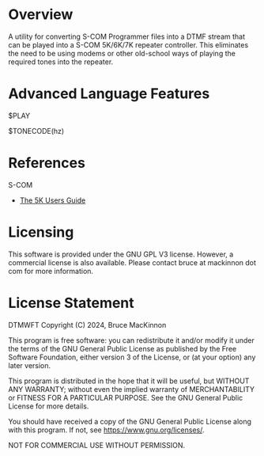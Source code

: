 Overview
========

A utility for converting S-COM Programmer files into a DTMF stream that 
can be played into a S-COM 5K/6K/7K repeater controller.  This eliminates
the need to be using modems or other old-school ways of playing the 
required tones into the repeater.

Advanced Language Features
==========================

$PLAY 

$TONECODE(hz)

References
==========

S-COM
* [The 5K Users Guide](http://www.scomcontrollers.com/downloads/5kmanualv20.pdf)

Licensing 
=========

This software is provided under the GNU GPL V3 license.  However, a commercial 
license is also available.  Please contact bruce at mackinnon dot com for more
information.

License Statement
=================

DTMWFT
Copyright (C) 2024, Bruce MacKinnon 

This program is free software: you can redistribute it and/or modify
it under the terms of the GNU General Public License as published by
the Free Software Foundation, either version 3 of the License, or
(at your option) any later version.

This program is distributed in the hope that it will be useful,
but WITHOUT ANY WARRANTY; without even the implied warranty of
MERCHANTABILITY or FITNESS FOR A PARTICULAR PURPOSE.  See the
GNU General Public License for more details.

You should have received a copy of the GNU General Public License
along with this program.  If not, see <https://www.gnu.org/licenses/>.

NOT FOR COMMERCIAL USE WITHOUT PERMISSION.
